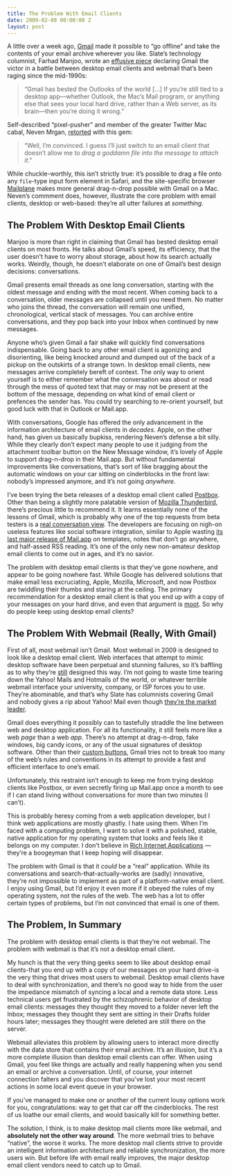 ```yaml
---
title: The Problem With Email Clients
date: 2009-02-08 00:00:00 Z
layout: post
---
```





A little over a week ago, [Gmail](http://gmail.com/) made it possible to “go offline” and take the contents of your email archive wherever you like. Slate’s technology columnist, Farhad Manjoo, wrote an [effusive piece](http://www.slate.com/id/2210090/) declaring Gmail the victor in a battle between desktop email clients and webmail that’s been raging since the mid-1990s:

> “Gmail has bested the Outlooks of the world […] If you’re still tied to a desktop app—whether Outlook, the Mac’s Mail program, or anything else that sees your local hard drive, rather than a Web server, as its brain—then you’re doing it wrong.”

Self-described “pixel-pusher” and member of the greater Twitter Mac cabal, Neven Mrgan, [retorted](http://mrgan.tumblr.com/post/74439546/among-the-stupidest-tech-articles-ive-ever-read) with this gem:

> “Well, I’m convinced. I guess I’ll just switch to an email client that doesn’t allow me to *drag a goddamn file into the message to attach it*.”

While chuckle-worthly, this isn’t strictly true: it’s possible to drag a file onto any `file`-type input form element in Safari, and the site-specific browser [Mailplane](http://mailplaneapp.com/) makes more general drag-n-drop possible with Gmail on a Mac. Neven’s commment does, however, illustrate the core problem with email clients, desktop or web-based: they’re all utter failures at *something*.

The Problem With Desktop Email Clients
--------------------------------------

Manjoo is more than right in claiming that Gmail has bested desktop email clients on most fronts. He talks about Gmail’s speed, its efficiency, that the user doesn’t have to worry about storage, about how its search actually works. Weirdly, though, he doesn’t elaborate on one of Gmail’s best design decisions: conversations.

Gmail presents email threads as one long conversation, starting with the oldest message and ending with the most recent. When coming back to a conversation, older messages are collapsed until you need them. No matter who joins the thread, the conversation will remain one unified, chronological, vertical stack of messages. You can archive entire conversations, and they pop back into your Inbox when continued by new messages.

Anyone who’s given Gmail a fair shake will quickly find conversations indispensable. Going back to any other email client is agonizing and disorienting, like being knocked around and dumped out of the back of a pickup on the outskirts of a strange town. In desktop email clients, new messages arrive completely bereft of context. The only way to orient yourself is to either remember what the conversation was about or read through the mess of quoted text that may or may not be present at the bottom of the message, depending on what kind of email client or prefences the sender has. You could try searching to re-orient yourself, but good luck with that in Outlook or Mail.app.

With conversations, Google has offered the only advancement in the information architecture of email clients in *decades*. Apple, on the other hand, has given us basically bupkiss, rendering Neven’s defense a bit silly. While they clearly don’t expect many people to use it judging from the attachment toolbar button on the New Message window, it’s lovely of Apple to support drag-n-drop in their Mail.app. But without fundamental improvements like conversations, that’s sort of like bragging about the automatic windows on your car sitting on cinderblocks in the front law: nobody’s impressed anymore, and it’s not going *anywhere*.

I’ve been trying the beta releases of a desktop email client called [Postbox](http://postbox-inc.com/). Other than being a slightly more palatable version of [Mozilla Thunderbird](http://www.mozilla.com/thunderbird/), there’s precious little to recommend it. It learns essentially none of the lessons of Gmail, which is probably why one of the top requests from beta testers is a [real conversation view](http://getsatisfaction.com/postbox/topics/real_conversation_view). The developers are focusing on nigh-on useless features like social software integration, similar to Apple wasting [its last major release of Mail.app](http://www.apple.com/macosx/features/mail.html) on templates, notes that don’t go anywhere, and half-assed RSS reading. It’s one of the only new non-amateur desktop email clients to come out in ages, and it’s no savior.

The problem with desktop email clients is that they’ve gone nowhere, and appear to be going nowhere fast. While Google has delivered solutions that make email less excruciating, Apple, Mozilla, Microsoft, and now Postbox are twiddling their thumbs and staring at the ceiling. The primary recommendation for a desktop email client is that you end up with a copy of your messages on your hard drive, and even that argument is [moot](http://www.gmail-backup.com/). So why do people keep using desktop email clients?

The Problem With Webmail (Really, With Gmail)
---------------------------------------------

First of all, most webmail isn’t Gmail. Most webmail in 2009 is designed to look like a desktop email client. Web interfaces that attempt to mimic desktop software have been perpetual and stunning failures, so it’s baffling as to why they’re [still](http://www.apple.com/mobileme/features/mail.html) designed this way. I’m not going to waste time tearing down the Yahoo! Mails and Hotmails of the world, or whatever terrible webmail interface your university, company, or ISP forces you to use. They’re abominable, and that’s why Slate has columnists covering Gmail and nobody gives a rip about Yahoo! Mail even though [they’re the market leader](http://www.email-marketing-reports.com/metrics/email-statistics.htm).

Gmail does everything it possibly can to tastefully straddle the line between web and desktop application. For all its functionality, it still feels more like a web *page* than a web *app*. There’s no attempt at drag-n-drop, fake windows, big candy icons, or any of the usual signatures of desktop software. Other than their [custom buttons](http://stopdesign.com/archive/2009/02/04/recreating-the-button.html), Gmail tries not to break too many of the web’s rules and conventions in its attempt to provide a fast and efficient interface to one’s email.

Unfortunately, this restraint isn’t enough to keep me from trying desktop clients like Postbox, or even secretly firing up Mail.app once a month to see if I can stand living without conversations for more than two minutes (I can’t).

This is probably heresy coming from a web application developer, but I think web applications are mostly ghastly. I hate using them. When I’m faced with a computing problem, I want to solve it with a polished, stable, native application for my operating system that looks and feels like it belongs on my computer. I don’t believe in [Rich Internet Applications](http://en.wikipedia.org/wiki/Rich_Internet_application) — they’re a boogeyman that I keep hoping will disappear.

The problem with Gmail is that it *could* be a “real” application. While its conversations and search-that-actually-works are (sadly) innovative, they’re not impossible to implement as part of a platform-native email client. I enjoy using Gmail, but I’d enjoy it even more if it obeyed the rules of my operating system, not the rules of the web. The web has a lot to offer certain types of problems, but I’m not convinced that email is one of them.

The Problem, In Summary
-----------------------

The problem with desktop email clients is that they’re not webmail. The problem with webmail is that it’s not a desktop email client.

My hunch is that the very thing geeks seem to like about desktop email clients-that you end up with a copy of our messages on your hard drive-is the very thing that drives most users to webmail. Desktop email clients have to deal with synchronization, and there’s no good way to hide from the user the impedance mismatch of syncing a local and a remote data store. Less technical users get frustrated by the schizophrenic behavior of desktop email clients: messages they thought they moved to a folder never left the Inbox; messages they thought they sent are sitting in their Drafts folder hours later; messages they thought were deleted are still there on the server.

Webmail alleviates this problem by allowing users to interact more directly with the data store that contains their email archive. It’s an illusion, but it’s a more complete illusion than desktop email clients can offer. When using Gmail, you feel like things are actually and really happening when you send an email or archive a conversation. Until, of course, your internet connection falters and you discover that you’ve lost your most recent actions in some local event queue in your browser.

If you’ve managed to make one or another of the current lousy options work for you, congratulations: way to get that car off the cinderblocks. The rest of us loathe our email clients, and would basically kill for something better.

The solution, I think, is to make desktop mail clients more like webmail, and **absolutely not the other way around**. The more webmail tries to behave “native”, the worse it works. The more desktop mail clients strive to provide an intelligent information architecture and reliable synchronization, the more users win. But before life with email really improves, the major desktop email client vendors need to catch up to Gmail.
